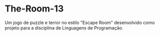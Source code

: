 # The-Room-13
Um jogo de puzzle e terror no estilo "Escape Room" desenvolvido como projeto para a disciplina de Linguagens de Programação.
